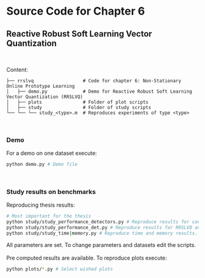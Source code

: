 # Source Code for Chapter 6
## Reactive Robust Soft Learning Vector Quantization  
<br />

Content: 

    ├── rrslvq                  # Code for chapter 6: Non-Stationary Online Prototype Learning
    │   ├── demo.py             # Demo for Reactive Robust Soft Learning Vector Quantization (RRSLVQ)
    │   ├── plots               # Folder of plot scripts
    │   ├── study               # Folder of study scripts
    └── └── └── study_<type>.m  # Reproduces experiments of type <type>   

<br />

### Demo
For a demo on one dataset execute:

```bash
python demo.py # Demo file
```
<br />

### Study results on benchmarks
Reproducing thesis results:
```bash
# Most important for the thesis
python study/study_performance_detectors.py # Reproduce results for concept drift detectors.
python study/study_performance_det.py # Reproduce results for RRSLVQ and competitive algorithms.
python study/study_time|memory.py # Reproduce time and memory results.
```
All parameters are set. To change parameters and datasets edit the scripts.
<br />
<br />
Pre computed results are available. To reproduce plots execute:
```bash
python plots/*.py # Select wished plots
```